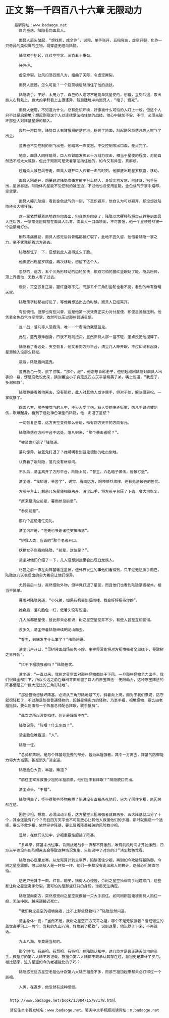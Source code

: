 # 正文 第一千四百八十六章 无限动力
        最新网址：www.badaoge.net
          目光垂落，陆隐看向面具人。
      
          面具人眉头皱起，“想找死，成全你”，说完，单手张开，五指弯曲，虚空开裂，化作一只奇异的类似鹰的生物，洞穿虚无咂向陆隐。
      
          陆隐双手抬起，连续空空掌，三百五十重劲。
      
          砰砰砰…
      
          虚空炸裂，劲风扫荡四面八方，扭曲了天际，令虚空撕裂。
      
          面具人震撼，怎么可能？一个启蒙境居然挡住了他的战技。
      
          陆隐收手，不好，太用力了，自己的人设可不是能单挑星使的，想着，立刻后退，取出巨人右臂戴上，巨大的手臂看上去很怪异，随后猛地冲向面具人，“暗子，受死”。
      
          面具人皱眉，不知道为什么，总有危机环绕，好像被什么可怕的人盯上一般，但这个人只不过是启蒙境？想起刚刚这个人以连续掌法挡住他的战技，他心中越加不安，不行，必须先破坏那些人对阵基星源的输入。
      
          轰的一声巨响，陆隐巨人右臂狠狠砸落在地，粉碎了地面，刮起飓风将落凡等人吹飞了出去。
      
          蓝鬼也不受控制的倒飞出去，他暗骂一声变态，不受控制咳出口血，差点完了。
      
          地底，面具人同样暗骂，巨人右臂能发挥五十万战力攻击，相当于星使的程度，对他自然造不成太大威胁，但此子刚刚可是凭着掌法挡住他的，如今又有异宝，真麻烦。
      
          趁着众人被狂风卷走，面具人避开巨人右臂一击的时刻，他脚底出现星罗棋盘，移动。
      
          面具人刚退开，想要越过陆隐攻击方形平台上的人，身后突然发寒，他转身，抬手压出，星源暴涨，陆隐体内星能不受控制的被压迫，不过他也没使用星能，金色战气于掌中烙印，空空掌。
      
          面具人瞳孔陡缩，看到金色战气的一刻，下意识避开，他自认为可以避开，却没想过陆隐还会大挪移阵。
      
          这一掌依然朝着原地的方向轰出，但身体方向变了，陆隐以大挪移阵将自己转移到面具人正后方，一掌毫无阻碍拍在面具人后背，面具人一口血喷出，不可置信，他一个星使居然被一个启蒙境打伤。
      
          剧烈疼痛蔓延，面具人感觉后背骨骼都被打裂了，此地不宜久留，他借着陆隐一掌之力，毫不犹豫朝着远方逃去。
      
          陆隐都怔了一下，没想到此人逃得这么干脆。
      
          他脚底出现星罗棋盘，再次移动，想留下这个人。
      
          忽然的，远方，五个三角形转动的齿轮加快，那双可怕的猩红竖眼眨了眨，随后粉碎，顶上界震动，无数人看了过去。
      
          很快，天空恢复正常，猩红竖眼不见，而那五个三角形齿轮也看不见，看到的唯有昏暗天空。
      
          陆隐策字秘都被打乱了，等他再想追出去的时候，面具人已经离开。
      
          有些惋惜，但却也有些兴奋，这是他第一次凭真正实力对付星使，即便星源被压制，他凭着金色战气与空空掌，依然可以压过那些普通星使。
      
          这一战，落凡等人没看清，唯一一个看清的就是蓝鬼。
      
          此刻，蓝鬼艰难起身，四肢不规则扭曲，显然面具人那一捏不轻，差点没把他捏碎了。
      
          陆隐看了看远处，天空恢复，他又看向方形平台，清尘几人睁开眼，不过却没有起身，星源输入没那么轻松。
      
          最后，陆隐看向蓝鬼。
      
          蓝鬼脸色一变，抿了抿嘴，“那个，老”，他刚想自称老子，但想起刚刚陆隐对面具人出手的一幕，愣是没敢说出来，猜测着这小子肯定是四方天平最精英子弟，嘴上说道，“我走了，多谢相救”。
      
          陆隐静静看着他离去，没有阻拦，此人对其他人或许棘手，但对于他，解决很轻松，一掌就够了。
      
          四面八方，那些被吹飞的人中，不少人受了伤，有人受的伤还挺重，落凡手臂也被划伤，艰难起身，看到了远处神色凝重的陆隐，他，击退了星使？
      
          一切恢复正常，远方天空变得那么昏暗，唯有四方天平的方向有光。
      
          陆隐降落在方形平台不远处，落凡到来，“那个袭击者呢？”。
      
          “被蓝鬼打退了”陆隐道。
      
          落凡惊异，被蓝鬼打退了？她明明看到蓝鬼很惨的吐血倒地。
      
          认真看了眼陆隐，落凡没有继续问。
      
          不久后，清尘离开了方形平台，陆隐上前，“督主，六名暗子袭击，皆被打退”。
      
          清尘道，“我知道，辛苦了”，说完，看向远方，眼神依然肃穆，还有无法散去的担忧。
      
          方形平台上，剩余几名星使相继离开，清尘出手，将方形平台压了下去，令大地恢复。
      
          “原来是清尘前辈，暮雨参见前辈”。
      
          “参见前辈”。
      
          那几个星使连忙见礼。
      
          清尘沉声道，“老夫也多谢诸位支援阵基”。
      
          “护我人类，应该的”那个老者开口。
      
          妖艳女子则看向陆隐，“前辈，这位是？”。
      
          清尘对他们介绍了一下，几人没想到这里会出现白龙族人。
      
          尽管之前一直在向阵基输送星源，但外界发生的事他们看得到，只不过无法插手而已，陆隐这几天表现出的实力着实让他们惊异。
      
          尤其最后一战，虽然借助外物，但毕竟打退了星使，而且他们也看到陆隐掌握秘术，相当不简单。
      
          暮雨对陆隐笑道，“小兄弟，如果有机会到烟雨楼，我会好好招待你的”。
      
          她身后，落凡脸色一红，低着头没有说话。
      
          几人虽都是星使，彼此却未必相识，树之星空星使并不少，有些人甚至互相警惕。
      
          没多久，清尘带着陆隐继续朝龙山而去。
      
          “督主，到底发生什么事了？”陆隐问道。
      
          清尘沉声开口，“母树背面战场形势不妙，主宰界没能将对方祖境强者全部拦下，导致树之界开裂”。
      
          “拦不下祖境强者吗？”陆隐担忧。
      
          清尘道，“一直以来，我树之星空面对那些怪物都处于下风，一旦那些怪物全力出手，我们很难全部拦下，所以久远之前在母树背面布置了巨大的原宝阵法——无限动力，这种原宝阵法的阵基便是五个巨大无比的三角形陆地”。
      
          “那些怪物想破坏阵基，必须从三角形陆地最下方，斜着向上爬，而对于我们来说，防守就很轻松了，不过那是防御普通怪物的，超越星使实力的怪物，乃至半祖，祖境怪物，要么由老祖抵挡，要么则由每一个阵基总帅配合阵眼，联手抵挡”。
      
          “此次之所以没能挡住，估计是阵眼不在”。
      
          陆隐诧异，“阵眼？什么东西？”。
      
          清尘脸色难看道，“人”。
      
          陆隐一怔。
      
          “总帅和阵眼，是每个阵基最重要的部分，皆为半祖强者，其中一方离去，阵基的防御能力将大大减弱，甚至消失”清尘道。
      
          陆隐脸色大变，半祖，难道？
      
          “前往主宰界救援少祖的半祖前辈，他们当中有阵眼？”陆隐脱口而出。
      
          清尘点头，“不错”。
      
          陆隐明白了，怪不得那些怪物布置了陷进没有直接杀死他们，只为了困住少祖，原因居然在这。
      
          困住少祖，想救，必须出动半祖，这方星空半祖级强者就算再多，五大阵基就瓜分了十个，其余还能有几个？而且四方天平也不可能放心让其他人救援他们的少祖，那时就面临一个选择，要么不救少祖，依然守护阵基，要么冒着阵基被破的风险救少祖。
      
          显然，在他们认知中，少祖重要性超越了阵基。
      
          “多年来，阵基未出过事，背面战场战争一直都不算激烈，唯有前段时间才开始激烈，四方天平也没料到阵眼离去会导致这种情况发生，只能说中了对方的计”清尘脸色难看。
      
          陆隐自心底里发寒，从龙宪算计到主宰界，陷阱困住少祖，再到如今攻破阵基防御，令树之星空震颤，可以说敌人是一环扣一环，他们一步都没有走出敌人的算计，这份心机简直可怕。
      
          这还只是其中一面，红背，暗子，搞得人心惶惶，令树之星空抽调高手组建寒门，这些都让树之星空高手分裂，更可怕的是那些红背的身份，谁都无法确定。
      
          陆隐望向南方，突然感觉树之星空就像被一只大手抓住，如同刚刚蓝鬼被面具人抓住一般，无法挣脱，越来越接近死亡。
      
          “我们树之星空的祖境强者，比不上那些怪物吗？”陆隐忽然问道。
      
          清尘身体一震，“当然不是，我树之星空四方天平之祖，哪个不是无敌强者？曾经诞生的盖世高手何止一两个，当初的九山八海，辉煌到了极致”，说到这里，他沉默了下来，不再说话。
      
          九山八海，毕竟是当初的。
      
          那个时代，有辰祖，有慧祖，有符祖，在陆隐认知中，这几位才是真正通天彻地的高手，辰祖打的第六大陆不敢记载，符祖令第六大陆都不敢承认其存在过，慧祖更是算计了岁月，相比起来，这方星空如今的老祖能比的了吗？
      
          陆隐感觉这方星空老祖估计跟第六大陆三祖差不多，而那三祖加起来都未必打得过一个辰祖。
      
          人类，在退步，他忽然有这种感觉。
      
      
      http://www.badaoge.net/book/13084/15797178.html
      
      请记住本书首发域名：www.badaoge.net。笔尖中文手机版阅读网址：m.badaoge.net